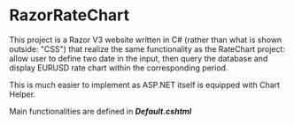 RazorRateChart
==============
This project is a Razor V3 website written in C# (rather than what is shown outside: "CSS") that realize the same functionality as the RateChart project: allow user to define two date in the input, then query the database and display EURUSD rate chart within the corresponding period.

This is much easier to implement as ASP.NET itself is equipped with Chart Helper.

Main functionalities are defined in ***Default.cshtml***
